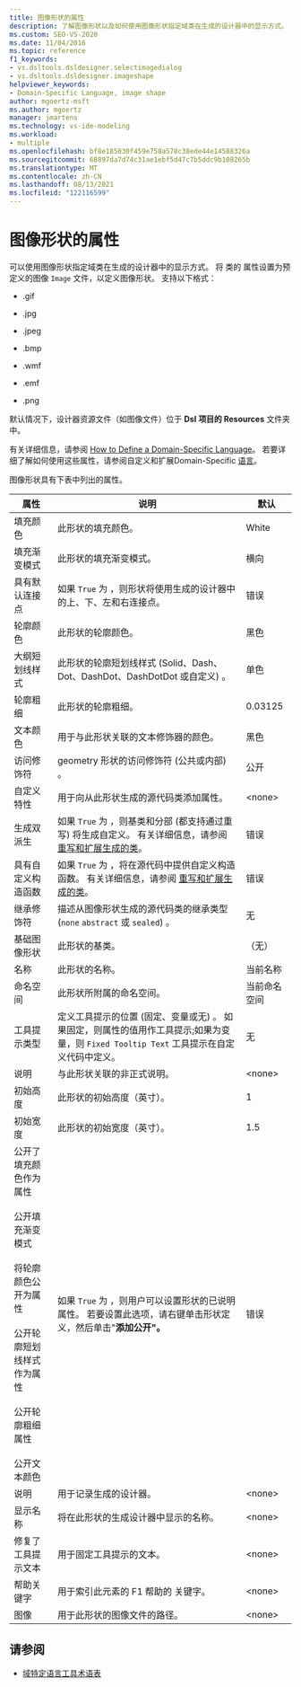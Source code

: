```yaml
---
title: 图像形状的属性
description: 了解图像形状以及如何使用图像形状指定域类在生成的设计器中的显示方式。
ms.custom: SEO-VS-2020
ms.date: 11/04/2016
ms.topic: reference
f1_keywords:
- vs.dsltools.dsldesigner.selectimagedialog
- vs.dsltools.dsldesigner.imageshape
helpviewer_keywords:
- Domain-Specific Language, image shape
author: mgoertz-msft
ms.author: mgoertz
manager: jmartens
ms.technology: vs-ide-modeling
ms.workload:
- multiple
ms.openlocfilehash: bf8e185030f459e758a578c38ede44e14588326a
ms.sourcegitcommit: 68897da7d74c31ae1ebf5d47c7b5ddc9b108265b
ms.translationtype: MT
ms.contentlocale: zh-CN
ms.lasthandoff: 08/13/2021
ms.locfileid: "122116599"
---
```

# <a name="properties-of-image-shapes"></a>图像形状的属性

可以使用图像形状指定域类在生成的设计器中的显示方式。 将 类的 属性设置为预定义的图像 `Image` 文件，以定义图像形状。 支持以下格式：

- .gif

- .jpg

- .jpeg

- .bmp

- .wmf

- .emf

- .png

默认情况下，设计器资源文件（如图像文件）位于 **Dsl** **项目的 Resources** 文件夹中。

有关详细信息，请参阅 [How to Define a Domain-Specific Language](../modeling/how-to-define-a-domain-specific-language.md)。 若要详细了解如何使用这些属性，请参阅自定义和扩展Domain-Specific [语言](../modeling/customizing-and-extending-a-domain-specific-language.md)。

图像形状具有下表中列出的属性。

|属性|说明|默认|
|-|-|-|
|填充颜色|此形状的填充颜色。|White|
|填充渐变模式|此形状的填充渐变模式。|横向|
|具有默认连接点|如果 `True` 为 ，则形状将使用生成的设计器中的上、下、左和右连接点。|错误|
|轮廓颜色|此形状的轮廓颜色。|黑色|
|大纲短划线样式|此形状的轮廓短划线样式 (Solid、Dash、Dot、DashDot、DashDotDot 或自定义) 。|单色|
|轮廓粗细|此形状的轮廓粗细。|0.03125|
|文本颜色|用于与此形状关联的文本修饰器的颜色。|黑色|
|访问修饰符|geometry 形状的访问修饰符 (公共或内部) 。|公开|
|自定义特性|用于向从此形状生成的源代码类添加属性。|\<none>|
|生成双派生|如果 `True` 为 ，则基类和分部 (都支持通过重写) 将生成自定义。 有关详细信息，请参阅 [重写和扩展生成的类](../modeling/overriding-and-extending-the-generated-classes.md)。|错误|
|具有自定义构造函数|如果 `True` 为 ，将在源代码中提供自定义构造函数。 有关详细信息，请参阅 [重写和扩展生成的类](../modeling/overriding-and-extending-the-generated-classes.md)。|错误|
|继承修饰符|描述从图像形状生成的源代码类的继承类型 (`none` `abstract` 或 `sealed`) 。|无|
|基础图像形状|此形状的基类。|（无）|
|名称|此形状的名称。|当前名称|
|命名空间|此形状所附属的命名空间。|当前命名空间|
|工具提示类型|定义工具提示的位置 (固定、变量或无) 。 如果固定，则属性的值用作工具提示;如果为变量，则 `Fixed Tooltip Text` 工具提示在自定义代码中定义。|无|
|说明|与此形状关联的非正式说明。|\<none>|
|初始高度|此形状的初始高度（英寸）。|1|
|初始宽度|此形状的初始宽度（英寸）。|1.5|
|公开了填充颜色作为属性<br /><br /> 公开填充渐变模式<br /><br /> 将轮廓颜色公开为属性<br /><br /> 公开轮廓短划线样式作为属性<br /><br /> 公开轮廓粗细属性<br /><br /> 公开文本颜色|如果 `True` 为 ，则用户可以设置形状的已说明属性。 若要设置此选项，请右键单击形状定义，然后单击"**添加公开"。**|错误|
|说明|用于记录生成的设计器。|\<none>|
|显示名称|将在此形状的生成设计器中显示的名称。|\<none>|
|修复了工具提示文本|用于固定工具提示的文本。|\<none>|
|帮助关键字|用于索引此元素的 F1 帮助的 关键字。|\<none>|
|图像|用于此形状的图像文件的路径。|\<none>|

## <a name="see-also"></a>请参阅

- [域特定语言工具术语表](/previous-versions/bb126564(v=vs.100))